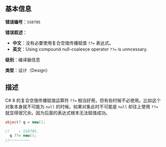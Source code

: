 ## 基本信息

**错误编号**：`SS0705`

**错误叙述**：

* **中文**：没有必要使用复合空值传播赋值 `??=` 表达式。
* **英文**：Using compound null-coalesce operator `??=` is unncessary.

**级别**：编译器信息

**类型**：设计（Design）

## 描述

C# 8 的复合空值传播赋值运算符 `??=` 相当好用，但有些时候不必使用。比如这个对象本身就不可能为 `null` 的时候。如果对象此时不可能是 `null` 却往上使用 `??=` 就显得很冗余。因为后面的表达式根本无法赋值成功。

```csharp
object? q = new();

//    ↓ SS0705.
  q ??= new();
//~~~~~~~~~ 
```